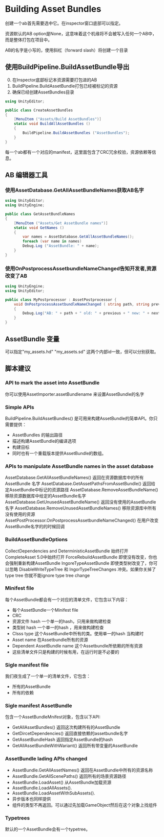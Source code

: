 # Building Asset Bundles
创建一个ab首先需要选中它。在inspector窗口底部可以指定。

资源默认的AB option是None，这意味着这个机缘将不会被写入任何一个AB中，而是整体打包在项目中。

AB的名字是小写的，使用斜杠（forward slash）将创建一个目录

## 使用BuildPipeline.BuildAssetBundle导出
0. 在Inspector底部标记本资源需要打包进的AB
1. BuildPipeline.BuildAssetBundle打包已经被标记的资源
2. 确保已经创建AssetBundles目录
```cs
using UnityEditor;

public class CreateAssetBundles
{
    [MenuItem ("Assets/Build AssetBundles")]
    static void BuildAllAssetBundles ()
    {
        BuildPipeline.BuildAssetBundles ("AssetBundles");
    }
}
```
每一个ab都有一个对应的manifest，这里面包含了CRC冗余校验，资源依赖等信息。

## AB 编辑器工具
### 使用AssetDatabase.GetAllAssetBundleNames获取AB名字
```cs
using UnityEditor;
using UnityEngine;

public class GetAssetBundleNames
{
    [MenuItem ("Assets/Get AssetBundle names")]
    static void GetNames ()
    {
        var names = AssetDatabase.GetAllAssetBundleNames();
        foreach (var name in names)
        Debug.Log ("AssetBundle: " + name);
    }
}
```

### 使用OnPostprocessAssetbundleNameChanged告知开发者,资源改变了AB
```CS
using UnityEngine;
using UnityEditor;

public class MyPostprocessor : AssetPostprocessor {
    void OnPostprocessAssetbundleNameChanged ( string path, string previous, string next)
    { 
        Debug.Log("AB: " + path + " old: " + previous + " new: " + next); 
    } 
}
```

##  AssetBundle 变量
可以指定"my_assets.hd" "my_assets.sd" 这两个内部id一致，但可以分别获取。

## 脚本建议
### API to mark the asset into AssetBundle
你可以使用AssetImporter.assetBundlename 来设置AssetBundle的名字

### Simple APIs
BuildPipeline.BuildAssetBundles() 是可用来构建AssetBundle的简单API。你只需要提供：
* AssetBundles 的输出路径
* 描述构建AssetBundle的编译选项
* 构建目标
* 同时也有一个重载版本提供AssetBundle的数组。

### APIs to manipulate AssetBundle names in the asset database
AssetDatabase.GetAllAssetBundleNames() 返回在资源数据库中的所有AssetBundle 名字
AssetDatabase.GetAssetPathsFromAssetBundle() 返回给定AssetBundle中标记的资源路径
AssetDatabase.RemoveAssetBundleName() 移除资源数据库中给定的AssetBundle名字
AssetDatabase.GetUnusedAssetBundleName() 返回没有使用的AssetBundle名字
AssetDatabase.RemoveUnusedAssetBundleNames() 移除资源库中所有没有使用的资源
AssetPostProcessor.OnPostprocessAssetbundleNameChanged() 在用户改变AssetBundle名字的的时候回调

### BuildAssetBundleOptions
CollectDependencies and DeterministicAssetBundle 始终打开
CompleteAsset 5.0中始终打开
ForceRebuildAssetBundle 即使没有改变，你也会强制重新构建AssetBundle
IngoreTypeAssetBundle 即使类型树改变了，你可以忽略
DisableWriteTypeTree 和 IngorTypeTreeChanges 冲突。如果你关掉了 type tree 你就不能ignore type tree change

### Minifest file
每个AssetBundle都会有一个对应的清单文件，它包含以下内容：
* 每个AssetBundle一个Minifest file
* CRC
* 资源文件 hash 一个单一的hash，只用来做构建检查
* 类型树 hash 一个单一的hash ，用来做构建检查
* Clsss type  这个AssetBundle中所有的类。使用单一的hash 当构建时
* Asset name 在Assetbundle所有的资源
* Dependent AssetBundle name 这个Assetbundle所依赖的所有资源
* 这些清单文件只是构建的时候有用，在运行时是不必要的

### Sigle manifest file
我们夜生成了一个单一的清单文件，它包含：
* 所有的AssetBundle
* 所有的依赖

### Sigle manifest AssetBundle
包含一个AssetBundleMnifest对象，包含以下API:
* GetAllAssetBundles() 返回这次构建所有的AssetBundle
* GetDircetDependencies() 返回直接依赖的assetbundle名字
* GetAssetBundleHash 返回指定AssetBundle的hash
* GetAllAssetBundleWithWariant() 返回所有带变量的AssetBundle

### AssetBundle lading APIs changed
* AssetBundle.GetAllAssetNames() 返回在AssetBundle中所有的资源名称
* AssetBundle.GetAllScenePaths()  返回所有的场景资源路径
* AssetBundle.LoadAsset() 从AssetBundle加载资源
* AssetBundle.LoadAllAssets().
* AssetBundle.LoadAssetWithSubAssets().
* 异步版本也同样提供
* 组件的类型不再返回。可以通过先加载GameObject然后在这个对象上找组件

### Typetrees
默认的一个AssetBundle会有一个typetree。
